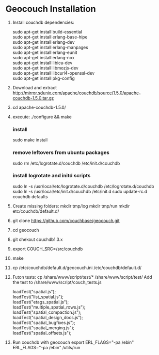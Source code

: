 Geocouch Installation
===========

1. Install couchdb dependencies:
    
	sudo apt-get install build-essential  
    	sudo apt-get install erlang-base-hipe  
    	sudo apt-get install erlang-dev  
    	sudo apt-get install erlang-manpages  
    	sudo apt-get install erlang-eunit  
    	sudo apt-get install erlang-nox  
    	sudo apt-get install libicu-dev  
    	sudo apt-get install libmozjs-dev  
    	sudo apt-get install libcurl4-openssl-dev  
    	sudo apt-get install pkg-config  

2. Download and extract http://mirror.sdunix.com/apache/couchdb/source/1.5.0/apache-couchdb-1.5.0.tar.gz
3. cd apache-couchdb-1.5.0/
4. execute:
	./configure && make
	### install
	sudo make install

	### remove leftovers from ubuntu packages
	sudo rm /etc/logrotate.d/couchdb /etc/init.d/couchdb

	### install logrotate and initd scripts
	sudo ln -s /usr/local/etc/logrotate.d/couchdb /etc/logrotate.d/couchdb
	sudo ln -s /usr/local/etc/init.d/couchdb  /etc/init.d
	sudo update-rc.d couchdb defaults
5. Create missing folders:
	mkdir tmp/log
	mkdir tmp/run
	mkdir etc/couchdb/default.d/
6. git clone https://github.com/couchbase/geocouch.git
7. cd geocouch
7. git chekout couchdb1.3.x
8. export COUCH_SRC=<couch-source-path>/src/couchdb
9. make
10. cp <geocouch-path>/etc/couchdb/default.d/geocouch.ini <couchdb-source-path>/etc/couchdb/default.d/
11. Futon tests:
	cp <geocouch>/share/www/script/test/* <vanilla-couch>/share/www/script/test/
	Add the test to <vanilla-couch>/share/www/script/couch_tests.js

	loadTest("spatial.js");  
	loadTest("list_spatial.js");  
	loadTest("etags_spatial.js");  
	loadTest("multiple_spatial_rows.js");  
	loadTest("spatial_compaction.js");  
	loadTest("spatial_design_docs.js");  
	loadTest("spatial_bugfixes.js");  
	loadTest("spatial_merging.js");  
	loadTest("spatial_offsets.js");  
12. Run couchdb with geocouch
	export ERL_FLAGS="-pa <geocouch-path>/ebin"
	ERL_FLAGS="-pa <geocouch-path>/ebin" <couchdb-source-path>/utils/run
